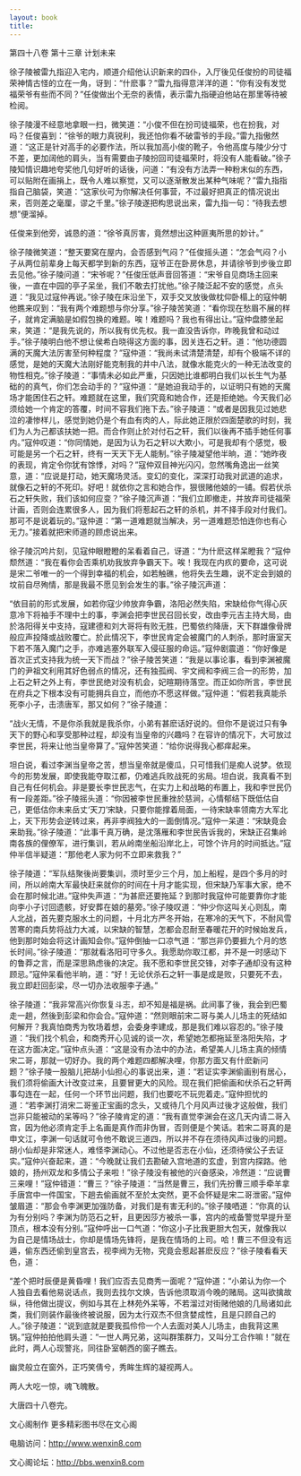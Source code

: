 ```yaml
---
layout: book
title:
---
```

第四十八卷 第十三章 计划未来

徐子陵被雷九指迎入宅内，顺道介绍他认识新来的四仆，入厅後见任俊扮的司徒福荣神情古怪的立在一角，讶到：“什麽事？”雷九指得意洋洋的道：“你有没有发觉福荣爷有些而不同？”任俊做出个无奈的表情，表示雷九指硬迫他站在那里等待被检阅。

徐子陵漫不经意地拿眼一扫，微笑道：“小俊不但在扮司徒福荣，也在扮我，对吗？任俊喜到：“徐爷的眼力真锐利，我还怕你看不破雷爷的手段。”雷九指傲然道：“这正是针对高手的必要作法，所以我加高小俊的靴子，令他高度与陵少分寸不差，更加阔他的肩头，当有需要由子陵扮回司徒福荣时，将没有人能看破。”徐子陵知情识趣地夸奖他几句好听的话後，问道：“有没有方法弄一种粉末似的东西，可以贴附在画捐上，既令人难以察觉，又可以逐渐散发出某种气味呢？”雷九指指指自己脑袋，笑道：“这家伙可为你解决任何事营，不过最好把真正的情况说出来，否则差之毫厘，谬之千里。”徐子陵遂把构思说出来，雷九指一句：“待我去想想”便溜掉。

任俊来到他旁，诚恳的道：“徐爷真厉害，竟然想出这种匪夷所思的妙计。”

徐子陵微笑道：“整天要窝在屋内，会否感到气闷？”任俊摇头道：“怎会气闷？小子从两位前辈身上每天都学到新的东西，寇爷正在卧房休息，并请徐爷到步後立即去见他。”徐子陵问道：“宋爷呢？”任俊压低声音回答道：“宋爷自见商场主回来後，一直在中园的亭子呆坐，我们不敢去打扰他。”徐子陵泛起不安的感觉，点头道：“我见过寇仲再说。”徐子陵在床沿坐下，双手交叉放後做枕仰卧榻上的寇仲朝他瞧来叹到：“我有两个难题想与你分享。”徐子陵苦笑道：“看你现在愁眉不展的样子，就肯定满脑是如假包换的难题。唉！难题吗？我也有得出让。”寇仲盘膝坐起来，笑道：“是我先说的，所以我有优先权。我一直没告诉你，昨晚我曾和动过手。”徐子陵明白他不想让侯希白晓得这方面的事，因关连石之轩。道：“他功德圆满的天魔大法厉害至何种程度？”寇仲道：“我尚未试清楚清楚，却有个极端不详的感觉，是她的天魔大法刚好能克制我的井中八法，就像水能克火的一种无法改变的物性相克。”徐子陵道：“事情未必如此严重，只因她比谁都明白我们以长生气为基础的的真气，你们怎会动手的？”寇仲道：“是她迫我动手的，以证明只有她的天魔场才能困住石之轩。难题就在这里，我们究竟和她合作，还是拒绝她。今天我们必须给她一个肯定的答覆，时间不容我们拖下去。”徐子陵道：“或者是因我见过她悲泣的凄惨样儿，感觉到她仍是个有血有肉的人，际此她正限於四面楚歌的时刻，我们为人为己都该扶她一把。而合作则止於对付石之轩，我们以後再不插手她任何事内。”寇仲叹道：“你同情她，是因为认为石之轩以大欺小，可是我却有个感觉，极可能是另一个石之轩，终有一天天下无人能制。”徐子陵凝望他半晌，道：“她昨夜的表现，肯定令你犹有馀悸，对吗？”寇仲双目神光闪闪，忽然嘴角逸出一丝笑意，道：“应说是打动，她天魔场灵活。变幻的变化，深深打动我对武道的追求，就像石之轩的不死印。好吧！就依你之言和她合作，狠很赌他娘的一铺。假若伏杀石之轩失败，我们该如何应变？”徐子陵沉声道：“我们立即撤走，并放弃司徒福荣计画，否则会连累很多人，因为我们将惹起石之轩的杀机，并不择手段对付我们。那可不是说着玩的。”寇仲道：“第一道难题就当解决，另一道难题恐怕连你也有心无力。”接着就把宋师道的顾虑说出来。

徐子陵沉吟片刻，见寇仲眼瞪瞪的呆看着自己，讶道：“为什麽这样呆瞪我？”寇仲颓然道：“我在看你会否乘机劝我放弃争霸天下。唉！我现在内疚的要命，这可说是宋二爷唯一的一个得到幸福的机会，如若触礁，他将失去生趣，说不定会到娘的坟前自尽殉情，那是我最不愿见到会发生的事。”徐子陵沉声道：

“依目前的形式发展，如若你寇少帅放弃争霸，洛阳必然失陷，宋缺给你气得心灰意冷下将袖手不理中土的事，李渊会把李世民召回长安，改由李元吉主持大局，由於洛阳得关中支持，寇建德和刘大哥将有败无胜，巴蜀依约降唐，天下群雄像骨牌般应声投降或战败覆亡。於此情况下，李世民肯定会被魔门的人刺杀，那时唐室天下若不落入魔门之手，亦难逃塞外联军入侵征服的命运。”寇仲剧震道：“你好像是首次正式支持我为统一天下而战？”徐子陵苦笑道：“我是以事论事，看到李渊被魔门的尹祖文利用其好色弱点的情况，还有独孤阀、宇文阀和李阀三合一的形势，加上石之轩之外上有，李世民绝对没有机会，妃暄期待落空。而正如你所言，李世民在府兵之下根本没有可能拥兵自立，而他亦不愿这样做。”寇仲道：“假若我真能杀死李小子，击溃唐军，那又如何？”徐子陵道：

“战火无情，不是你杀我就是我杀你，小弟有甚麽话好说的。但你不是说过只有争天下的野心和享受那种过程，却没有当皇帝的兴趣吗？在容许的情况下，大可放过李世民，将来让他当皇帝算了。”寇仲苦笑道：“给你说得我心都痒起来。

坦白说，看过李渊当皇帝之苦，想当皇帝就是傻瓜，只可惜我们是痴人说梦。依现今的形势发展，即使我能夺取江都，仍难逃兵败战死的劣局。坦白说，我真看不到自己有任何机会。非是要长李世民志气，在实力上和战略的布置上，我和李世民仍有一段差距。”徐子陵摇头道：“你因被李世民重挫於慈涧，心情郁结下既低估自己，更低估你未来岳丈‘天刀’宋缺，只要你能撑着局面，一待宋缺率领南方大军北上，天下形势会逆转过来，再非李阀独大的一面倒情况。”寇仲一呆道：“宋缺竟会来助我。”徐子陵道：“此事千真万确，是沈落雁和李世民告诉我的，宋缺正召集岭南各族的俚僚军，进行集训，若从岭南坐船沿岸北上，可馀个许月的时间抵达。”寇仲半信半疑道：“那他老人家为何不立即来救我？”

徐子陵道：“军队结聚後尚要集训，须时至少三个月，加上船程，是四个多月的时间，所以岭南大军最快赶来就你的时间在十月才能实现，但宋缺乃军事大家，绝不会在那时候北进。”寇仲失声道：“为甚麽还要拖延？到那时我寇仲可能要靠你才能向李小子讨回遗骸，好安葬在娘的墓旁。”徐子陵叹道：“仲少你这叫关心则乱，南人北战，首先要克服水土的问题，十月北方严冬开始，在寒冷的天气下，不耐风雪苦寒的南兵势将战力大减，以宋缺的智慧，怎都会忍耐至春暖花开的时候始发兵，他到那时始会将这计画知会你。”寇仲倒抽一口凉气道：“那岂非仍要捱九个月的悠长时间。”徐子陵道：“那就看洛阳可守多久。我愿助你取江都，并不是一时感动下的鲁莽之言，而是深思熟虑後的决定。我不愿和李世民交锋，对李子通却没有这种顾忌。”寇仲呆看他半晌，道：“好！无论伏杀石之轩一事是成是败，只要死不去，我立即赶回彭梁，尽一切办法收服李子通。”

徐子陵道：“我非常高兴你恢复斗志，却不知是福是祸。此间事了後，我会到巴蜀走一趟，然後到彭梁和你会合。”寇仲道：“然则眼前宋二哥与美人儿场主的死结如何解开？我真怕商秀为牧场着想，会委身李建成，那是我们难以容忍的。”徐子陵道：“我们找个机会，和商秀开心见诚的谈一次，希望她怎都拖延至洛阳失陷，才在这方面决定。”寇仲点头道：“这是没有办法中的办法，希望美人儿场主真的倾情宋二哥，那就一切好办。我的两个难题四都解决哩，你那方面又有什麽新问题？”徐子陵一股脑儿把胡小仙担心的事说出来，道：“若证实李渊偷画别有居心，我们须将偷画大计改变过来，且要冒更大的风险。现在我们把偷画和伏杀石之轩两事勾连在一起，任何一个环节出问题，我们也要吃不玩兜着走。”寇仲担忧的道：“若李渊打消宋二哥鉴正宝画的念头，又或待几个月风声过後才这般做，我们岂非只能被动的呆等吗？”徐子陵肯定的道：“我有直觉李渊会在这几天内请二哥入宫，因为他必须肯定手上名画是真作而非伪冒，否则便是个笑话。若宋二哥真的是申文江，李渊一句话就可令他不敢说三道四，所以并不存在须待风声过後的问题。胡小仙却是非常迷人，难怪李渊动心。不过他是否志在小仙，还须待侯公子去证实。”寇仲兴奋起来，道：“今晚就让我们去勘破入宫地道的玄虚，到宫内探路。他娘的，扬州双龙和多情公子来啦！”徐子陵没有被他的兴奋感染，冷然道：“应说曹三来哩！”寇仲错道：“曹三？”徐子陵道：“当然是曹三，我们先扮曹三顺手牵羊拿手唐宫中一件国宝，下趟去偷画就不至於太突然，更不会怀疑是宋二哥泄密。”寇仲皱眉道：“那会令李渊更加强防备，对我们是有害无利的。”徐子陵哂道：“你真的认为有分别吗？李渊为防范石之轩，且更因莎方被杀一事，宫内的戒备警觉早提升至顶点，根本没有分别。”寇仲呼出一口气道：“你这小子比我更胆大包天，就像我以为自己是情场战士，你却是情场先锋将，是我在情场的上司。哈！曹三不但没有远遁，偷东西还偷到皇宫去，视李阀为无物，究竟会惹起甚麽反应？”徐子陵看看天色，道：

“差个把时辰便是黄昏哩！我们应否去见商秀一面呢？”寇仲道：“小弟认为你一个人独自去看他易说话点，我则去找尔文焕，告诉他须取消今晚的赌局。这叫欲擒故纵，待他做出提议，例如与其在上林苑外呆等，不若溜过对街赌他娘的几局诸如此类，我们则装作最後终被说服，因为太行双杰不但贪婪成性，且是只顾自己的人。”徐子陵道：“说到底就是要我孤伶伶一个人去面对美人儿场主，由我背这黑锅。”寇仲拍拍他肩头道：“一世人两兄弟，这叫群策群力，又叫分工合作嘛！”就在此时，两人心现警兆，同往卧室朝西的窗子瞧去。

幽灵般立在窗外，正巧笑倩兮，秀眸生辉的凝视两人。

两人大吃一惊，魂飞魄散。

大唐四十八卷完。

文心阁制作 更多精彩图书尽在文心阁

电脑访问：http://www.wenxin8.com

文心阁论坛：http://bbs.wenxin8.com